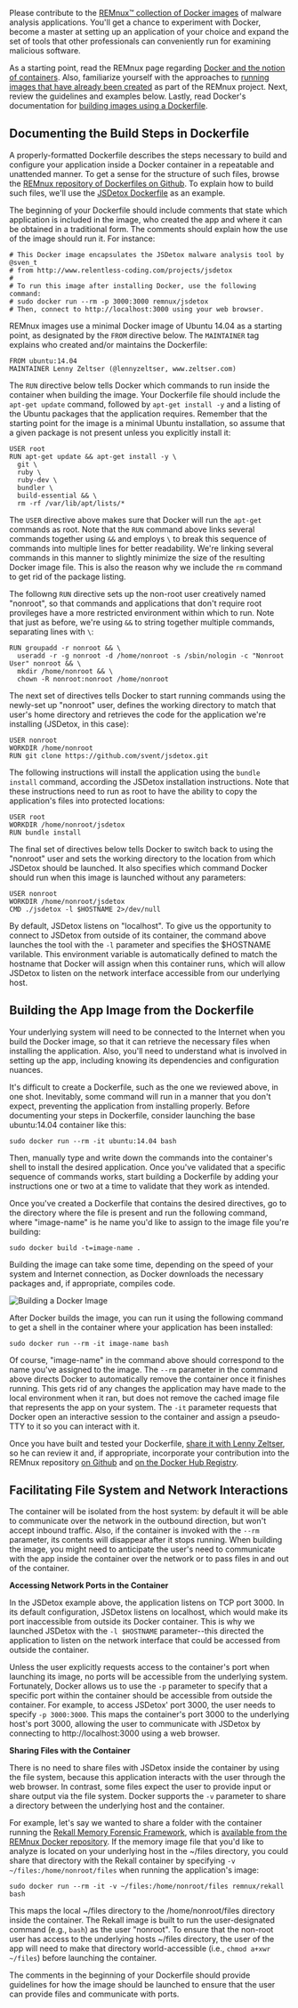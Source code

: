 Please contribute to the [REMnux&trade; collection of Docker images](https://registry.hub.docker.com/repos/remnux/) of malware analysis applications. You'll get a chance to experiment with Docker, become a master at setting up an application of your choice and expand the set of tools that other professionals can conveniently run for examining malicious software.

As a starting point, read the REMnux page regarding [Docker and the notion of containers](malware-analysis.md). Also, familiarize yourself with the approaches to [running images that have already been created](run-apps.md) as part of the REMnux project. Next, review the guidelines and examples below. Lastly, read Docker's documentation for [building images using a Dockerfile](http://docs.docker.com/reference/builder/).

## Documenting the Build Steps in Dockerfile

A properly-formatted Dockerfile describes the steps necessary to build and configure your application inside a Docker container in a repeatable and unattended manner. To get a sense for the structure of such files, browse the [REMnux repository of Dockerfiles on Github](https://github.com/REMnux/docker/). To explain how to build such files, we'll use the [JSDetox Dockerfile](https://github.com/REMnux/docker/blob/master/jsdetox/Dockerfile) as an example.

The beginning of your Dockerfile should include comments that state which application is included in the image, who created the app and where it can be obtained in a traditional form. The comments should explain how the use of the image should run it. For instance:

    # This Docker image encapsulates the JSDetox malware analysis tool by @sven_t
    # from http://www.relentless-coding.com/projects/jsdetox
    #
    # To run this image after installing Docker, use the following command:
    # sudo docker run --rm -p 3000:3000 remnux/jsdetox
    # Then, connect to http://localhost:3000 using your web browser.

REMnux images use a minimal Docker image of Ubuntu 14.04 as a starting point, as designated by the `FROM` directive below. The `MAINTAINER` tag explains who created and/or maintains the Dockerfile:

    FROM ubuntu:14.04
    MAINTAINER Lenny Zeltser (@lennyzeltser, www.zeltser.com)

The `RUN` directive below tells Docker which commands to run  inside the container when building the image. Your Dockerfile file should include the `apt-get update` command, followed by `apt-get install -y` and a listing of the Ubuntu packages that the application requires. Remember that the starting point for the image is a minimal Ubuntu installation, so assume that a given package is not present unless you explicitly install it:

    USER root
    RUN apt-get update && apt-get install -y \
      git \
      ruby \
      ruby-dev \
      bundler \
      build-essential && \
      rm -rf /var/lib/apt/lists/*

The `USER` directive above makes sure that Docker will run the `apt-get` commands as root. Note that the `RUN` command above links several commands together using `&&` and employs `\` to break this sequence of commands into multiple lines for better readability. We're linking several commands in this manner to slightly minimize the size of the resulting Docker image file. This is also the reason why we include the `rm` command to get rid of the package listing.

The followng `RUN` directive sets up the non-root user creatively named "nonroot", so that commands and applications that don't require root provileges have a more restricted environment within which to run. Note that just as before, we're using `&&` to string together multiple commands, separating lines with `\`:

    RUN groupadd -r nonroot && \
      useradd -r -g nonroot -d /home/nonroot -s /sbin/nologin -c "Nonroot User" nonroot && \
      mkdir /home/nonroot && \
      chown -R nonroot:nonroot /home/nonroot

The next set of directives tells Docker to start running commands using the newly-set up "nonroot" user, defines the working directory to match that user's home directory and retrieves the code for the application we're installing (JSDetox, in this case):

    USER nonroot
    WORKDIR /home/nonroot
    RUN git clone https://github.com/svent/jsdetox.git

The following instructions will install the application using the `bundle install` command, according the JSDetox installation instructions. Note that these instructions need to run as root to have the ability to copy the application's files into protected locations:

    USER root
    WORKDIR /home/nonroot/jsdetox
    RUN bundle install

The final set of directives below tells Docker to switch back to using the "nonroot" user and sets the working directory to the location from which JSDetox should be launched. It also specifies which command Docker should run when this image is launched without any parameters:

    USER nonroot
    WORKDIR /home/nonroot/jsdetox
    CMD ./jsdetox -l $HOSTNAME 2>/dev/null

By default, JSDetox listens on "localhost". To give us the opportunity to connect to JSDetox from outside of its container, the command above launches the tool with the `-l` parameter and specifies the $HOSTNAME varilable. This environment variable is automatically defined to match the hostname that Docker will assign when this container runs, which will allow JSDetox to listen on the network interface accessible from our underlying host.

## Building the App Image from the Dockerfile

Your underlying system will need to be connected to the Internet when you build the Docker image, so that it can retrieve the necessary files when installing the application. Also, you'll need to understand what is involved in setting up the app, including knowing its dependencies and configuration nuances.

It's difficult to create a Dockerfile, such as the one we reviewed above, in one shot. Inevitably, some command will run in a manner that you don't expect, preventing the application from installing properly. Before documenting your steps in Dockerfile, consider launching the base ubuntu:14.04 container like this:

    sudo docker run --rm -it ubuntu:14.04 bash

Then, manually type and write down the commands into the container's shell to install the desired application. Once you've validated that a specific sequence of commands works, start building a Dockerfile by adding your instructions one or two at a time to validate that they work as intended.

Once you've created a Dockerfile that contains the desired directives, go to the directory where the file is present and run the following command, where "image-name" is he name you'd like to assign to the image file you're building:

    sudo docker build -t=image-name .

Building the image can take some time, depending on the speed of your system and Internet connection, as Docker downloads the necessary packages and, if appropriate, compiles code.

![Building a Docker Image](containers/build-docker-image.png)

After Docker builds the image, you can run it using the following command to get a shell in the container where your application has been installed:

    sudo docker run --rm -it image-name bash

Of course, "image-name" in the command above should correspond to the name you've assigned to the image. The `--rm` parameter in the command above directs Docker to automatically remove the container once it finishes running. This gets rid of any changes the application may have made to the local environment when it ran, but does not remove the cached image file that represents the app on your system. The `-it` parameter requests that Docker open an interactive session to the container and assign a pseudo-TTY to it so you can interact with it.

Once you have built and tested your Dockerfile, [share it with Lenny Zeltser](http://zeltser.com/about/contact.html), so he can review it and, if appropriate, incorporate your contribution into the REMnux repository [on Github](https://github.com/REMnux/docker) and [on the Docker Hub Registry](https://registry.hub.docker.com/repos/remnux/).

## Facilitating File System and Network Interactions

The container will be isolated from the host system: by default it will be able to communicate over the network in the outbound direction, but won't accept inbound traffic. Also, if the container is invoked with the `--rm` parameter, its contents will  disappear after it stops running. When building the image, you might need to anticipate the user's need to communicate with the app inside the container over the network or to pass files in and out of the container.

**Accessing Network Ports in the Container**

In the JSDetox example above, the application listens on TCP port 3000. In its default configuration, JSDetox listens on localhost, which would make its port inaccessible from outside its Docker container. This is why we launched JSDetox with the `-l $HOSTNAME` parameter--this directed the application to listen on the network interface that could be accessed from outside the container.

Unless the user explicitly requests access to the container's port when launching its image, no ports will be accessible from the underlying system. Fortunately, Docker allows us to use the `-p` parameter to specify that a specific port within the container should be accessible from outside the container. For example, to access JSDetox' port 3000, the user needs to specify `-p 3000:3000`. This maps the container's port 3000 to the underlying host's port 3000, allowing the user to communicate with JSDetox by connecting to http://localhost:3000 using a web browser.

**Sharing Files with the Container**

There is no need to share files with JSDetox inside the container by using the file system, because this application interacts with the user through the web browser. In contrast, some files expect the user to provide input or share output via the file system. Docker supports the `-v` parameter to share a directory between the underlying host and the container.

For example, let's say we wanted to share a folder with the container running the [Rekall Memory Forensic Framework](http://www.rekall-forensic.com/), which is [available from the REMnux Docker repository](https://registry.hub.docker.com/u/remnux/rekall/). If the memory image file that you'd like to analyze is located on your underlying host in the ~/files directory, you could share that directory with the Rekall container by specifying `-v ~/files:/home/nonroot/files` when running the application's image:

    sudo docker run --rm -it -v ~/files:/home/nonroot/files remnux/rekall bash

This maps the local ~/files directory to the /home/nonroot/files directory inside the container. The Rekall image is built to run the user-designated command (e.g., `bash`) as the user "nonroot". To ensure that the non-root user has access to the underlying hosts ~/files directory, the user of the app will need to make that directory world-accessible (i.e., `chmod a+xwr ~/files`) before launching the container.

The comments in the beginning of your Dockerfile should provide guidelines for how the image should be launched to ensure that the user can provide files and communicate with ports.
